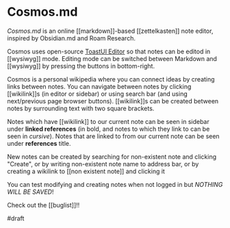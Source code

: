 # Cosmos.md

*Cosmos.md* is an online [[markdown]]-based [[zettelkasten]] note editor, inspired by Obsidian.md and Roam Research.

Cosmos uses open-source [ToastUI Editor](https://github.com/nhn/tui.editor) so that notes can be editod in [[wysiwyg]] mode. Editing mode can be switched between Markdown and [[wysiwyg]] by pressing the buttons in bottom-right.


Cosmos is a personal wikipedia where you can connect ideas by creating links between notes. You can navigate between notes by clicking [[wikilink]]s (in editor or sidebar) or using search bar (and using next/previous page browser buttons). [[wikilink]]s can be created between notes by surrounding text with two square brackets.

Notes which have [[wikilink]] to our current note can be seen in sidebar under **linked references** (in bold, and notes to which they link to can be seen in *cursive*).
Notes that are linked to from our current note can be seen under **references** title.

New notes can be created by searching for non-existent note and clicking "Create", or by writing non-existent note name to address bar, or by creating a wikilink to [[non existent note]] and clicking it

You can test modifying and creating notes when not logged in but *NOTHING WILL BE SAVED*!

Check out the [[buglist]]!!

#draft